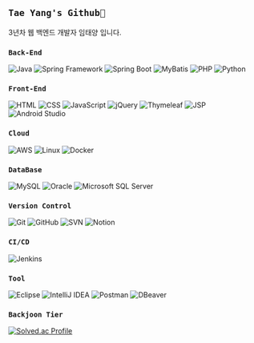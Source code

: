 <h2><code>Tae Yang's Github👋</code></h2>
3년차 웹 백엔드 개발자 임태양 입니다.

<h3><code>Back-End</code></h3>

![Java](https://img.shields.io/badge/Java-007396?style=for-the-badge&logo=OpenJDK&logoColor=white)
![Spring Framework](https://img.shields.io/badge/Spring_Framework-6DB33F?style=for-the-badge&logo=Spring&logoColor=white)
![Spring Boot](https://img.shields.io/badge/Spring_Boot-6DB33F?style=for-the-badge&logo=Spring-Boot&logoColor=white)
![MyBatis](https://img.shields.io/badge/MyBatis-BF2626?style=for-the-badge&logo=MyBatis&logoColor=white)
![PHP](https://img.shields.io/badge/PHP-777BB4?style=for-the-badge&logo=PHP&logoColor=white)
![Python](https://img.shields.io/badge/Python-3776AB?style=for-the-badge&logo=Python&logoColor=white)

<h3><code>Front-End</code></h3>

![HTML](https://img.shields.io/badge/HTML5-E34F26?style=for-the-badge&logo=HTML5&logoColor=white)
![CSS](https://img.shields.io/badge/CSS3-1572B6?style=for-the-badge&logo=CSS3&logoColor=white)
![JavaScript](https://img.shields.io/badge/JavaScript-F7DF1E?style=for-the-badge&logo=JavaScript&logoColor=black)
![jQuery](https://img.shields.io/badge/jQuery-0769AD?style=for-the-badge&logo=jQuery&logoColor=white)
![Thymeleaf](https://img.shields.io/badge/Thymeleaf-005F0F?style=for-the-badge&logo=Thymeleaf&logoColor=white)
![JSP](https://img.shields.io/badge/JSP-007396?style=for-the-badge&logo=java&logoColor=white)
![Android Studio](https://img.shields.io/badge/Android_Studio-3DDC84?style=for-the-badge&logo=Android-Studio&logoColor=white)

<h3><code>Cloud</code></h3>

![AWS](https://img.shields.io/badge/AWS-232F3E?style=for-the-badge&logo=Amazon-AWS&logoColor=white)
![Linux](https://img.shields.io/badge/Linux-FCC624?style=for-the-badge&logo=Linux&logoColor=black)
![Docker](https://img.shields.io/badge/Docker-2496ED?style=for-the-badge&logo=Docker&logoColor=white)

<h3><code>DataBase</code></h3>

![MySQL](https://img.shields.io/badge/MySQL-4479A1?style=for-the-badge&logo=MySQL&logoColor=white)
![Oracle](https://img.shields.io/badge/Oracle-F80000?style=for-the-badge&logo=Oracle&logoColor=white)
![Microsoft SQL Server](https://img.shields.io/badge/Microsoft_SQL_Server-CC2927?style=for-the-badge&logo=Microsoft-SQL-Server&logoColor=white)

<h3><code>Version Control</code></h3>

![Git](https://img.shields.io/badge/Git-F05032?style=for-the-badge&logo=Git&logoColor=white)
![GitHub](https://img.shields.io/badge/GitHub-181717?style=for-the-badge&logo=GitHub&logoColor=white)
![SVN](https://img.shields.io/badge/Subversion-809CC9?style=for-the-badge&logo=Subversion&logoColor=white)
![Notion](https://img.shields.io/badge/Notion-000000?style=for-the-badge&logo=Notion&logoColor=white)

<h3><code>CI/CD</code></h3>

![Jenkins](https://img.shields.io/badge/Jenkins-D24939?style=for-the-badge&logo=Jenkins&logoColor=white)

<h3><code>Tool</code></h3>

![Eclipse](https://img.shields.io/badge/Eclipse-2C2255?style=for-the-badge&logo=Eclipse&logoColor=white)
![IntelliJ IDEA](https://img.shields.io/badge/IntelliJ_IDEA-000000?style=for-the-badge&logo=IntelliJ-IDEA&logoColor=white)
![Postman](https://img.shields.io/badge/Postman-FF6C37?style=for-the-badge&logo=Postman&logoColor=white)
![DBeaver](https://img.shields.io/badge/DBeaver-372923?style=for-the-badge&logo=DBeaver&logoColor=white)

<h3><code>Backjoon Tier</code></h3>  <!--백준 티어-->

[![Solved.ac Profile](http://mazassumnida.wtf/api/v2/generate_badge?boj=sunskyhyun)](https://solved.ac/sunskyhyun/)

<!--
**sun8183/sun8183** is a ✨ _special_ ✨ repository because its `README.md` (this file) appears on your GitHub profile.

Here are some ideas to get you started:

- 🔭 I’m currently working on ...
- 🌱 I’m currently learning ...
- 👯 I’m looking to collaborate on ...
- 🤔 I’m looking for help with ...
- 💬 Ask me about ...
- 📫 How to reach me: ...
- 😄 Pronouns: ...
- ⚡ Fun fact: ...
-->
